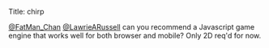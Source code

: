 Title: chirp

<a href="http://twitter.com/FatMan_Chan">@FatMan_Chan</a> <a href="http://twitter.com/LawrieARussell">@LawrieARussell</a> can you recommend a Javascript game engine that works well for both browser and mobile? Only 2D req'd for now.
